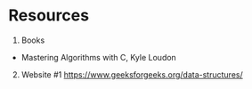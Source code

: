 # Resources
1. Books
- Mastering Algorithms with C, Kyle Loudon

2. Website #1
https://www.geeksforgeeks.org/data-structures/

